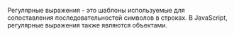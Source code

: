 Регулярные выражения - это шаблоны используемые для сопоставления последовательностей символов в строках. В JavaScript, регулярные выражения также являются объектами.
